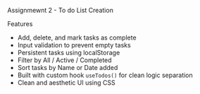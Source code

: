 Assignmewnt 2 - To do List Creation

Features
 - Add, delete, and mark tasks as complete
 - Input validation to prevent empty tasks
 - Persistent tasks using localStorage
 - Filter by All / Active / Completed
 - Sort tasks by Name or Date added
 - Built with custom hook `useTodos()` for clean logic separation
 - Clean and aesthetic UI using CSS
